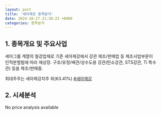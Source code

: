 ```yaml
---
layout: post
title: '세아제강 종목분석'
date: 2024-10-27 21:20:23 +0900
categories: 종목분석
---
```


## 1. 종목개요 및 주요사업

세아그룹 계열의 철강업체로 기존 세아제강에서 강관 제조/판매업 등 제조사업부문이 인적분할됨에 따라 재상장. 구조/유정/배관/상수도용 강관(탄소강관, STS강관, Ti 특수관) 등을 제조/판매중.

최대주주는 세아제강지주 외(63.41%)
[#세아제강](#)

## 2. 시세분석

No price analysis available
